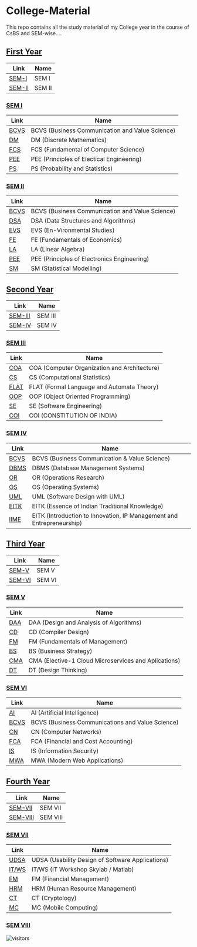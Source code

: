 # College-Material
This repo contains all the study material of my College year in the course of CsBS and SEM-wise....

## [First Year](https://github.com/vk0810-k/College-B.Tech/tree/main/First%20Year) 
Link | Name
------------ | -------------
[SEM-I](https://github.com/vk0810-k/College-B.Tech/tree/main/First%20Year/SEM%20%20I) | SEM I
[SEM-II](https://github.com/vk0810-k/College-B.Tech/tree/main/First%20Year/SEM%20II) | SEM II

 ### [SEM I](https://github.com/vk0810-k/College-B.Tech/tree/main/First%20Year/SEM%20%20I)
 Link | Name
------------ | -------------
[BCVS](https://github.com/vk0810-k/College-B.Tech/tree/main/First%20Year/SEM%20I/BCVS) | BCVS (Business Communication and Value Science)
[DM](https://github.com/vk0810-k/College-B.Tech/tree/main/First%20Year/SEM%20I/DM) | DM (Discrete Mathematics)
[FCS](https://github.com/vk0810-k/College-B.Tech/tree/main/First%20Year/SEM%20I/PCS) | FCS (Fundamental of Computer Science)
[PEE](https://github.com/vk0810-k/College-B.Tech/tree/main/First%20Year/SEM%20I/PEE) | PEE (Principles of Electical Engineering)
[PS](https://github.com/vk0810-k/College-B.Tech/tree/main/First%20Year/SEM%20I/PS) | PS (Probability and Statistics)

### [SEM II](https://github.com/vk0810-k/College-B.Tech/tree/main/First%20Year/SEM%20II)
 Link | Name
------------ | -------------
[BCVS](https://github.com/vk0810-k/College-B.Tech/tree/main/First%20Year/SEM%20II/BCVS%20(Business%20Communication%20and%20Value%20Sciences)) | BCVS (Business Communication and Value Science)
[DSA](https://github.com/vk0810-k/College-B.Tech/tree/main/First%20Year/SEM%20II/DSA%20(Data%20Structure%20%26%20Algorithm)) | DSA (Data Structures and Algorithms)
[EVS](https://github.com/vk0810-k/College-B.Tech/tree/main/First%20Year/SEM%20II/EVS%20(Environmental%20Science)) | EVS (En-Vironmental Studies)
[FE](https://github.com/vk0810-k/College-B.Tech/tree/main/First%20Year/SEM%20II/FE%20(Fundamental%20of%20Economics)) | FE (Fundamentals of Economics)
[LA](https://github.com/vk0810-k/College-B.Tech/tree/main/First%20Year/SEM%20II/LA%20(Linear%20Algebra)) | LA (Linear Algebra)
[PEE](https://github.com/vk0810-k/College-B.Tech/tree/main/First%20Year/SEM%20II/PEE%20(Priciples%20of%20Electrical%20Engineering)) | PEE (Principles of Electronics Engineering)
[SM](https://github.com/vk0810-k/College-B.Tech/tree/main/First%20Year/SEM%20II/SM%20(Statistical%20Modelling)) | SM (Statistical Modelling)


## [Second Year](https://github.com/vk0810-k/College-B.Tech/tree/main/Second%20Year) 
Link | Name
------------ | -------------
[SEM-III](https://github.com/vk0810-k/College-B.Tech/tree/main/Second%20Year/SEM%20III) | SEM III
[SEM-IV](https://github.com/vk0810-k/College-B.Tech/tree/main/Second%20Year/SEM%20IV) | SEM IV

### [SEM III](https://github.com/vk0810-k/College-B.Tech/tree/main/Second%20Year/SEM%20III)
 Link | Name
------------ | -------------
[COA](https://github.com/vk0810-k/College-B.Tech/tree/main/Second%20Year/SEM%20III/COMPUTER%20ORGANIZATION%20%26%20ARCHITECHTURE%20-%20Amrita%20Banerjee) | COA (Computer Organization and Architecture)
[CS](https://github.com/vk0810-k/College-B.Tech/tree/main/Second%20Year/SEM%20III/COMPUTATIONAL%20STATISTICS%20-%20Akash%20Nakashe) | CS (Computational Statistics)
[FLAT](https://github.com/vk0810-k/College-B.Tech/tree/main/Second%20Year/SEM%20III/FORMAL%20AUTOMATA%20AND%20AUTOMATA%20THEORY%20-%20Chandravadan%20Prajapati) | FLAT (Formal Language and Automata Theory)
[OOP](https://github.com/vk0810-k/College-B.Tech/tree/main/Second%20Year/SEM%20III/OBJECT%20ORIENTED%20PROGRAMMING%20-%20Variza%20Negi) | OOP (Object Oriented Programming)
[SE](https://github.com/vk0810-k/College-B.Tech/tree/main/Second%20Year/SEM%20III/SOFTWARE%20ENGINEERING%20-%20Chandravadan%20Prajapati) | SE (Software Engineering)
[COI](https://github.com/vk0810-k/College-B.Tech/tree/main/Second%20Year/SEM%20III/CONSTITUTION%20OF%20INDIA%20-%20Arvind%20Mathur) | COI (CONSTITUTION OF INDIA)

### [SEM IV](https://github.com/vk0810-k/College-B.Tech/tree/main/Second%20Year/SEM%20IV)
 Link | Name
------------ | -------------
[BCVS](https://github.com/vk0810-k/College-B.Tech/tree/main/Second%20Year/SEM%20IV/Business%20Communication%20and%20Value%20Science%20-%20Parikshit%20Patil) | BCVS (Business Communication & Value Science)
[DBMS](https://github.com/vk0810-k/College-B.Tech/tree/main/Second%20Year/SEM%20IV/Database%20Management%20Systems%20-%20Amrita%20Banerjee) | DBMS (Database Management Systems)
[OR](https://github.com/vk0810-k/College-B.Tech/tree/main/Second%20Year/SEM%20IV/Operations%20Research%20-%20Pravin%20Nikumbh) | OR (Operations Research)
[OS](https://github.com/vk0810-k/College-B.Tech/tree/main/Second%20Year/SEM%20IV/Operating%20Systems%20-%20Variza%20Negi) | OS (Operating Systems)
[UML](https://github.com/vk0810-k/College-B.Tech/tree/main/Second%20Year/SEM%20IV/Software%20Design%20with%20UML%20-%20Chandravadan%20Prajapati) | UML (Software Design with UML)
[EITK](https://github.com/vk0810-k/College-B.Tech/tree/main/Second%20Year/SEM%20IV/Essence%20of%20Indian%20Traditional%20Knowledge%20-%20Jay%20Acharya) | EITK (Essence of Indian Traditional Knowledge)
[IIME](https://github.com/vk0810-k/College-B.Tech/tree/main/Second%20Year/SEM%20IV/Introduction%20to%20Innovation%2C%20IP%20Management%20and%20Entrepreneurship%20-%20Arvind%20Mathur) | EITK (Introduction to Innovation, IP Management and Entrepreneurship)

## [Third Year](https://github.com/vk0810-k/College-B.Tech/tree/main/Third%20Year) 
Link | Name
------------ | -------------
[SEM-V](https://github.com/vk0810-k/College-B.Tech/tree/main/Third%20Year/SEM%20V) | SEM V
[SEM-VI](https://github.com/vk0810-k/College-B.Tech/tree/main/Third%20Year/SEM%20VI) | SEM VI

### [SEM V](https://github.com/vk0810-k/College-B.Tech/tree/main/Third%20Year/SEM%20V)
 Link | Name
------------ | -------------
[DAA](https://github.com/vk0810-k/College-B.Tech/tree/main/Third%20Year/SEM%20V/Design%20and%20Analysis%20of%20Algorithms%20-%20Pooja%20Vengulekar) | DAA (Design and Analysis of Algorithms)
[CD](https://github.com/vk0810-k/College-B.Tech/tree/main/Third%20Year/SEM%20V/Compiler%20Design%20-%20Asmita%20Marathe) | CD (Compiler Design)
[FM](https://github.com/vk0810-k/College-B.Tech/tree/main/Third%20Year/SEM%20V/Fundamentals%20of%20Managememt%20-%20Shashank%20Mehra) | FM (Fundamentals of Management)
[BS](https://github.com/vk0810-k/College-B.Tech/tree/main/Third%20Year/SEM%20V/Business%20Strategy%20-%20Keshab%20Nandy) | BS (Business Strategy)
[CMA](https://github.com/vk0810-k/College-B.Tech/tree/main/Third%20Year/SEM%20V/Cloud%20Microservices%20and%20Aplications%20-%20Pankaj%20Kunekar) | CMA (Elective-1 Cloud Microservices and Aplications)
[DT](https://github.com/vk0810-k/College-B.Tech/tree/main/Third%20Year/SEM%20V/Design%20Thinking%20-%20Nitin%20Varade) | DT (Design Thinking)

### [SEM VI](https://github.com/vk0810-k/College-B.Tech/tree/main/Third%20Year/SEM%20VI)
 Link | Name
------------ | -------------
[AI](https://github.com/vk0810-k/College-B.Tech/tree/main/Third%20Year/SEM%20VI/Artificial%20Intelligence%20-%20Ashish%20Patel) | AI (Artificial Intelligence)
[BCVS](https://github.com/vk0810-k/College-B.Tech/tree/main/Third%20Year/SEM%20VI/Business%20Communications%20and%20Value%20Science%20-%20Poonam%20Hans) | BCVS (Business Communications and Value Science)
[CN](https://github.com/vk0810-k/College-B.Tech/tree/main/Third%20Year/SEM%20VI/Computer%20Networks%20-%20Amrita%20Banerjee) | CN (Computer Networks)
[FCA](https://github.com/vk0810-k/College-B.Tech/tree/main/Third%20Year/SEM%20VI/Financial%20and%20Cost%20Accounting%20-%20Jasmin%20Bid) | FCA (Financial and Cost Accounting)
[IS](https://github.com/vk0810-k/College-B.Tech/tree/main/Third%20Year/SEM%20VI/Information%20Security%20-%20Pranita%20Binnar) | IS (Information Security)
[MWA](https://github.com/vk0810-k/College-B.Tech/tree/main/Third%20Year/SEM%20VI/Modern%20Web%20Applications%20-%20Ashish%20Patel) | MWA (Modern Web Applications)

## [Fourth Year](https://github.com/vk0810-k/College-B.Tech/tree/main/Fourth%20Year) 
Link | Name
------------ | -------------
[SEM-VII](https://github.com/vk0810-k/College-B.Tech/tree/main/Third%20Year/SEM%20VII) | SEM VII
[SEM-VIII](https://github.com/vk0810-k/College-B.Tech/tree/main/Third%20Year/SEM%20VIII) | SEM VIII

### [SEM VII](https://github.com/vk0810-k/College-B.Tech/tree/main/Fourth%20Year/SEM%20VII)
 Link | Name
------------ | -------------
[UDSA](https://github.com/vk0810-k/College-B.Tech/tree/main/Fourth%20Year/SEM%20VII/Usability%20Design%20of%20Software%20Applications%20-%20Dr.%20Archana%20Gulati) | UDSA (Usability Design of Software Applications)
[IT/WS](https://github.com/vk0810-k/College-B.Tech/tree/main/Fourth%20Year/SEM%20VII/IT%20Workshop%20Skylab%20Matlab%20-%20Prof.%20Swati%20Rastogi) | IT/WS (IT Workshop Skylab / Matlab)
[FM](https://github.com/vk0810-k/College-B.Tech/tree/main/Fourth%20Year/SEM%20VII/Financial%20Management%20-%20Prof.%20Jasmin%20Bid) | FM (Financial Management)
[HRM](https://github.com/vk0810-k/College-B.Tech/tree/main/Fourth%20Year/SEM%20VII/Human%20Resource%20Management%20%20-%20Dr.%20Vibhav%20Singh) | HRM (Human Resource Management)
[CT](https://github.com/vk0810-k/College-B.Tech/tree/main/Fourth%20Year/SEM%20VII/Cryptology%20-%20%20Sarika%20Bansal) | CT (Cryptology)
[MC](https://github.com/vk0810-k/College-B.Tech/tree/main/Fourth%20Year/SEM%20VII/Mobile%20Computing%20-%20Prof.%20Preeti%20Godabole) | MC (Mobile Computing) 

### [SEM VIII](https://github.com/vk0810-k/College-B.Tech/tree/main/Fourth%20Year/SEM%20VIII)





![visitors](https://visitor-badge.laobi.icu/badge?page_id=vk0810-k)
